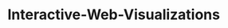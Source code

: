 # Interactive-Web-Visualizations

<a href=https://paris1c.github.io/Interactive-Web-Visualizations/></a>
